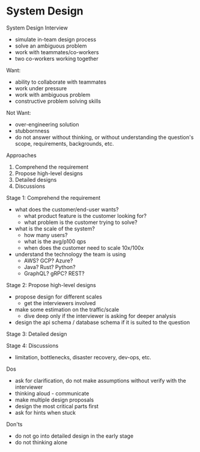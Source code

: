 # System Design

System Design Interview
* simulate in-team design process
* solve an ambiguous problem
* work with teammates/co-workers
* two co-workers working together

Want:
* ability to collaborate with teammates
* work under pressure
* work with ambiguous problem
* constructive problem solving skills

Not Want:
* over-engineering solution
* stubbornness
* do not answer without thinking, or without understanding the question's scope, requirements, backgrounds, etc.

Approaches
1. Comprehend the requirement
2. Propose high-level designs
3. Detailed designs
4. Discussions


Stage 1: Comprehend the requirement
* what does the customer/end-user wants?
  * what product feature is the customer looking for?
  * what problem is the customer trying to solve?
* what is the scale of the system?
  * how many users?
  * what is the avg/p100 qps
  * when does the customer need to scale 10x/100x
* understand the technology the team is using
  * AWS? GCP? Azure?
  * Java? Rust? Python?
  * GraphQL? gRPC? REST?

Stage 2: Propose high-level designs
* propose design for different scales
  * get the interviewers involved
* make some estimation on the traffic/scale
  * dive deep only if the interviewer is asking for deeper analysis
* design the api schema / database schema if it is suited to the question

Stage 3: Detailed design

Stage 4: Discussions
* limitation, bottlenecks, disaster recovery, dev-ops, etc.


Dos
* ask for clarification, do not make assumptions without verify with the interviewer
* thinking aloud - communicate
* make multiple design proposals
* design the most critical parts first
* ask for hints when stuck

Don'ts
* do not go into detailed design in the early stage
* do not thinking alone
